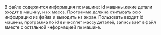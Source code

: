 В файле содержится информация по машине: id машины,какие детали входят в машину, и их масса.
Программа должна считывать всю инфомрацию из файла и выводить на экран.
Пользовать вводит id машины, программа по id вычисляет массу деталей, записывает в файл
вместе с остальной информацией по машине.
